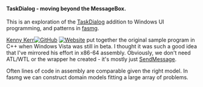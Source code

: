 
#### TaskDialog - moving beyond the MessageBox.

This is an exploration of the [TaskDialog][1] addition to Windows UI programming, and patterns in [fasmg][2].

[Kenny Kerr][3][![GitHub](https://img.shields.io/badge/-GitHub-181717?style=flat-square&logo=github)](https://github.com/kennykerr) [![Website](https://img.shields.io/badge/-Website-0A0A0A?style=flat-square&logo=InternetExplorer&logoColor=white)](https://kennykerr.ca/)
 put together the original sample program in C++ when Windows Vista was still in beta. I thought it was such a good idea that I've mirrored his effort in x86-64 assembly. Obviously, we don't need ATL/WTL or the wrapper he created - it's mostly just [SendMessage][4].

Often lines of code in assembly are comparable given the right model. In fasmg we can construct domain models fitting a large array of problems.

[1]: https://docs.microsoft.com/en-us/windows/win32/controls/task-dialogs-overview
[2]: https://github.com/tgrysztar/fasmg
[3]: https://weblogs.asp.net/kennykerr/Windows-Vista-for-Developers-_1320_-Part-2-_1320_-Task-Dialogs-in-Depth
[4]: https://docs.microsoft.com/en-us/windows/win32/api/winuser/nf-winuser-sendmessage
